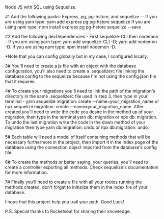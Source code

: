 Node JS with SQL using Sequelize.

#1 Add the following packs: Express, pg, pg-hstore, and sequelize -- If you are using yarn type: yarn add express pg pg-hstore sequelize If you are using npm type: npm install express pg pg-hstore sequelize --save

#2 Add the following devDependencies - First sequelize-CLI then nodemon - If you are using yarn type: yarn add sequelize-CLI -D; yarn add nodemon -D. If you are using npm type: npm install nodemon -D.

*Note that you can config globally but in my case, I configured locally.

3# You'll need to create a js file with an object with the database configuration, you'll also need to create a .sequelizerc file linking the database config to the sequelize because I'm not using the config.json file that it requires.

4# To create your migrations you'll need to link the path of the migration's directory in the same .sequelizerc file used in step 3, then type in your terminal - yarn sequelize migration: create --name=your_migration_name or npx sequelize migration: create --name=your_migration_name. After created you'll need to write the code you desire in the method up of your migration, then type in the terminal yarn db: migration or npx db: migration. To undo the last migration write the code in the down method of your migration then type yarn db:migration: undo or npx db:migration: undo.

5# Each table will need a model of itself containing methods that will be necessary furthermore in the project, then import it in the index page of the database using the connection object imported from the database's config file.

6# To create the methods or better saying, your queries, you'll need to create a controller exporting all methods. Check sequelize's documentation for more information.

7# Finally you'll need to create a file with all your routes running the methods created, don't forget to initialize them in the index file of your database.

I hope that this project help you trail your path. Good Luck!

P.S. Special thanks to Rocketseat for sharing their knowledge.
